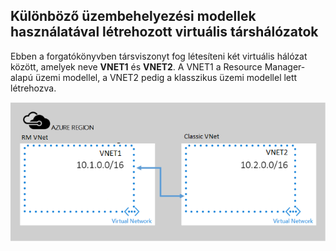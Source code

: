 ## <a name="a-namex-modelapeering-virtual-networks-created-through-different-deployment-models"></a><a name="x-model"></a>Különböző üzembehelyezési modellek használatával létrehozott virtuális társhálózatok
Ebben a forgatókönyvben társviszonyt fog létesíteni két virtuális hálózat között, amelyek neve **VNET1** és **VNET2**. A VNET1 a Resource Manager-alapú üzemi modellel, a VNET2 pedig a klasszikus üzemi modellel lett létrehozva.

> 
![asm–arm üzembe helyezési forgatókönyv](./media/virtual-networks-create-vnetpeering-scenario-asmtoarm-include/figure01.PNG)



<!--HONumber=Feb17_HO1-->


